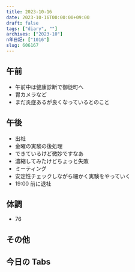 ```yaml
---
title: 2023-10-16
date: 2023-10-16T00:00:00+09:00
draft: false
tags: ["diary", ""]
archives: ["2023-10"]
n年日記: ["1016"]
slug: 606167
---
```


## 午前

- 午前中は健康診断で御徒町へ
- 胃カメラなど
- まだ炎症あるが良くなっているとのこと

## 午後

- 出社
- 金曜の実験の後処理
- できているけど微妙ですなあ
- 濃縮してみたけどちょっと失敗
- ミーティング
- 安定性チェックしながら細かく実験をやっていく
- 19:00 前に退社

## 体調

- 76

## その他

## 今日の Tabs
